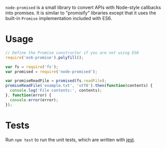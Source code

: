 `node-promised` is a small library to convert APIs with Node-style callbacks into promises. It is similar to "promisify" libraries except that it uses the built-in `Promise` implementation included with ES6.

# Usage
```js
// Define the Promise constructor if you are not using ES6
require('es6-promise').polyfill();

var fs = require('fs');
var promised = require('node-promised');

var promiseReadFile = promised(fs.readFile);
promiseReadFile('example.txt', 'utf8').then(function(contents) {
  console.log('File contents:', contents);
}, function(error) {
  console.error(error);
});
```

# Tests

Run `npm test` to run the unit tests, which are written with [jest](https://facebook.github.io/jest/).
